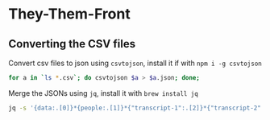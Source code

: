 # They-Them-Front

## Converting the CSV files

Convert csv files to json using `csvtojson`, install it if with `npm i -g csvtojson`

```bash
for a in `ls *.csv`; do csvtojson $a > $a.json; done;
```

Merge the JSONs using `jq`, install it with `brew install jq`

```bash
jq -s '{data:.[0]}*{people:.[1]}*{"transcript-1":.[2]}*{"transcript-2":.[3]}*{"transcript-3":.[4]}' Data.json People.json transcript-1.json transcript-2.json transcript-3.json > alldata.json
```

